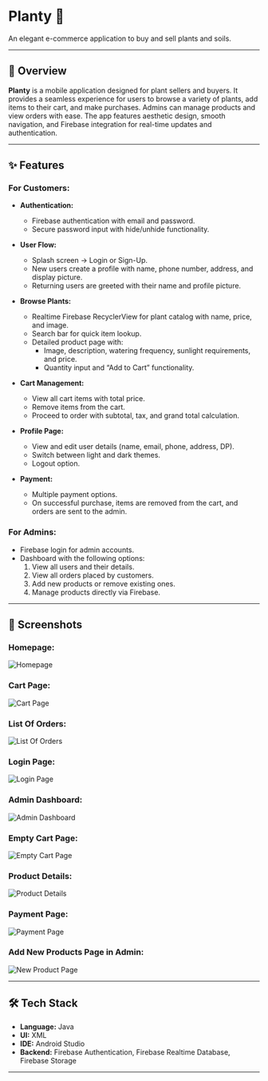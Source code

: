 # Planty 🌱  
An elegant e-commerce application to buy and sell plants and soils.

---

## 🌟 Overview  
**Planty** is a mobile application designed for plant sellers and buyers. It provides a seamless experience for users to browse a variety of plants, add items to their cart, and make purchases. Admins can manage products and view orders with ease. The app features aesthetic design, smooth navigation, and Firebase integration for real-time updates and authentication.

---
## ✨ Features  

### **For Customers:**  
- **Authentication:**  
  - Firebase authentication with email and password.  
  - Secure password input with hide/unhide functionality.  

- **User Flow:**  
  - Splash screen → Login or Sign-Up.  
  - New users create a profile with name, phone number, address, and display picture.  
  - Returning users are greeted with their name and profile picture.  

- **Browse Plants:**  
  - Realtime Firebase RecyclerView for plant catalog with name, price, and image.  
  - Search bar for quick item lookup.  
  - Detailed product page with:  
    - Image, description, watering frequency, sunlight requirements, and price.  
    - Quantity input and “Add to Cart” functionality.  

- **Cart Management:**  
  - View all cart items with total price.  
  - Remove items from the cart.  
  - Proceed to order with subtotal, tax, and grand total calculation.  

- **Profile Page:**  
  - View and edit user details (name, email, phone, address, DP).  
  - Switch between light and dark themes.  
  - Logout option.  

- **Payment:**  
  - Multiple payment options.  
  - On successful purchase, items are removed from the cart, and orders are sent to the admin.  

### **For Admins:**  
- Firebase login for admin accounts.  
- Dashboard with the following options:  
  1. View all users and their details.  
  2. View all orders placed by customers.  
  3. Add new products or remove existing ones.  
  4. Manage products directly via Firebase.  

---
## 📱 Screenshots  
### Homepage:  
![Homepage](Homepage.png) 

### Cart Page:  
![Cart Page](Filled_cart_page.png) 

### List Of Orders:  
![List Of Orders](List_of_Orders.png) 

### Login Page:  
![Login Page](Login_page.png) 

### Admin Dashboard:  
![Admin Dashboard](Admin_DashBaord_Photo.jpg)  

###  Empty Cart Page:  
![Empty Cart Page](Cart_Page.jpg)  

### Product Details:  
![Product Details](Detail_Page.jpg)  

### Payment Page:  
![Payment Page](Payment_Page.jpg)  

### Add New Products Page in Admin:  
![New Product Page](add_products_admin.png)  

---
## 🛠️ Tech Stack  
- **Language:** Java  
- **UI:** XML  
- **IDE:** Android Studio  
- **Backend:** Firebase Authentication, Firebase Realtime Database, Firebase Storage  

---

